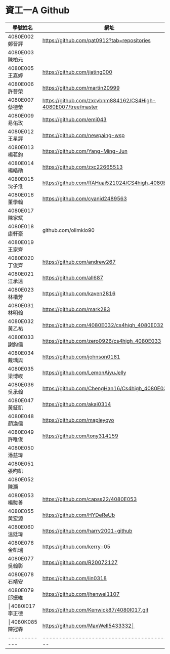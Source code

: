 # 資工一A Github
|學號姓名        |網址                                        |
| ------------  | ------------------------------------------ |
|4080E002 鄭晉評 |https://github.com/pat0912?tab=repositories|
|4080E003 陳柏元 ||
|4080E005 王嘉婷 |https://github.com/jiating000|
|4080E006 許晉榮 |https://github.com/martin20999|
|4080E007 蔡德榮 |https://github.com/zxcvbnm884162/CS4High-4080E007/tree/master|
|4080E009 易佑玫 |https://github.com/emi043|
|4080E012 王星評 |https://github.com/newpaing-wsp|
|4080E013 楊茗鈞 |https://github.com/Yang-Ming-Jun|
|4080E014 楊皓勛 |https://github.com/zxc22665513|
|4080E015 沈子淮 |https://github.com/ffAHuai521024/CS4high_4080E015|
|4080E016 董學翰 |https://github.com/cyanid2489563|
|4080E017 陳家斌 ||
|4080E018 康軒豪 |github.com/olimklo90|
|4080E019 王家齊 ||
|4080E020 丁俊齊 |https://github.com/andrew267|
|4080E021 江承遠 |https://github.com/all687|
|4080E023 林楷芳 |https://github.com/kaven2816|
|4080E031 林明翰 |https://github.com/mark283|
|4080E032 黃乙祐 |https://github.com/4080E032/cs4high_4080E032|
|4080E033 謝鈞儒 |https://github.com/zero0926/cs4high_4080E033|
|4080E034 戴瑀與 |https://github.com/johnson0181|
|4080E035 梁博峻 |https://github.com/LemonAiyuJelly|
|4080E036 吳承翰 |https://github.com/ChengHan16/Cs4high_4080E036|
|4080E047 黃鉦凱 |https://github.com/akai0314|
|4080E048 顏渙儒 |https://github.com/mapleyoyo|
|4080E049 許唯俊 |https://github.com/tony314159|
|4080E050 潘慈瑋 ||
|4080E051 張昀凱 ||
|4080E052 陳灝   ||
|4080E053 楊駿善 |https://github.com/capss22/4080E053|
|4080E055 黃宏源 |https://github.com/HYDeReUb|
|4080E060 溫廷瑋 |https://github.com/harry2001-github |
|4080E076 金凱瑞 |https://github.com/kerry-05|
|4080E077 吳翰彰 |https://github.com/R20072127|
|4080E078 石靖安 |https://github.com/lin0318|
|4080E079 邱振維 |https://github.com/jhenwei1107|
│4080I017 李正德 |https://github.com/Kenwick87/4080I017.git|
│4080K085 陳冠霖 |https://github.com/MaxWell5433332│
| ------------ | ------------------------------------------ |
